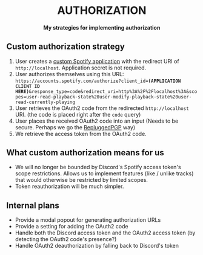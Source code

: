 <p>
  <h1 align="center">AUTHORIZATION</h1>
  <h4 align="center">My strategies for implementing authorization</h4>
</p>

## Custom authorization strategy

1. User creates a [custom Spotify application](https://developer.spotify.com/dashboard) with the
   redirect URI of `http://localhost`. Application secret is not required.
2. User authorizes themselves using this URL:  
   <code>https:\//accounts.spotify.com/authorize?client_id=<strong>(APPLICATION CLIENT ID
   HERE)</strong>&response_type=code&redirect_uri=http%3A%2F%2Flocalhost%3A&scopes=user-read-playback-state%20user-modify-playback-state%20user-read-currently-playing</code>
3. User retrieves the OAuth2 code from the redirected `http://localhost` URI. (the code is placed
   right after the `code` query)
4. User places the received OAuth2 code into an input (Needs to be secure. Perhaps we go the
   [RepluggedPGP](https://github.com/SammCheese/RepluggedPGP) way)
5. We retrieve the access token from the OAuth2 code.

## What custom authorization means for us

- We will no longer be bounded by Discord's Spotify access token's scope restrictions. Allows us to
  implement features (like / unlike tracks) that would otherwise be restricted by limited scopes.
- Token reauthorization will be much simpler.

## Internal plans

- Provide a modal popout for generating authorization URLs
- Provide a setting for adding the OAuth2 code
- Handle both the Discord access token and the OAuth2 access token (by detecting the OAuth2 code's
  presence?)
- Handle OAuth2 deauthorization by falling back to Discord's token
